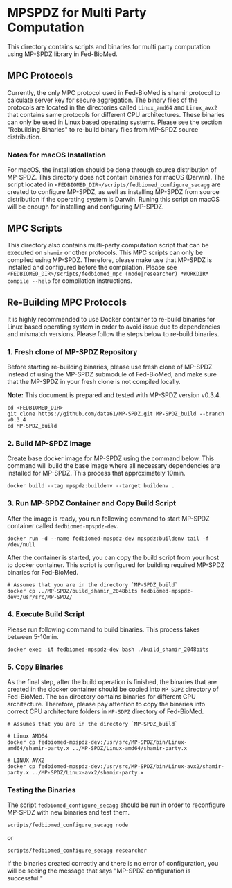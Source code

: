 # MPSPDZ for Multi Party Computation 

This directory contains scripts and binaries for multi party computation using MP-SPDZ library in Fed-BioMed. 


## MPC Protocols 

Currently, the only MPC protocol used in Fed-BioMed is shamir protocol to calculate server key for secure aggregation. 
The binary files of the protocols are located in the directories called `Linux_amd64` and `Linux_avx2` that contains 
same protocols for different CPU architectures. These binaries can only be used in Linux based operating systems. Please 
see the section "Rebuilding Binaries" to re-build binary files from MP-SPDZ source distribution. 


### Notes for macOS Installation

For macOS, the installation should be done through source distribution of MP-SPDZ. This directory does not contain binaries
for macOS (Darwin). The script located in `<FEDBIOMED_DIR>/scripts/fedbiomed_configure_secagg` are created to configure 
MP-SPDZ, as well as installing MP-SPDZ from source distribution if the operating system is Darwin. Runing this
script on macOS will be enough for installing and configuring MP-SPDZ. 

## MPC Scripts

This directory also contains multi-party computation script that can be executed on `shamir` or other protocols. This
MPC scripts can only be compiled using MP-SPDZ. Therefore, please make use that MP-SPDZ is installed and configured 
before the compilation. Please see `<FEDBIOMED_DIR>/scripts/fedbiomed_mpc (node|researcher) *WORKDIR* compile --help` for compilation instructions.


## Re-Building MPC Protocols 

It is highly recommended to use Docker container to re-build binaries for Linux based operating system in order to 
avoid issue due to dependencies and mismatch versions. Please follow the steps below to re-build binaries. 

### 1. Fresh clone of MP-SPDZ Repository

Before starting re-building binaries, please use fresh clone of MP-SPDZ instead of using the MP-SPDZ submodule of 
Fed-BioMed, and make sure that the MP-SPDZ in your fresh clone is not compiled locally. 

**Note:** This document is prepared and tested with MP-SPDZ version v0.3.4.

```shell
cd <FEDBIOMED_DIR>
git clone https://github.com/data61/MP-SPDZ.git MP-SPDZ_build --branch v0.3.4
cd MP-SPDZ_build
```

### 2. Build MP-SPDZ Image 

Create base docker image for MP-SPDZ using the command below. This command will build the base image where all necessary 
dependencies are installed for MP-SPDZ. This process that approximately 10min.

```shell
docker build --tag mpspdz:buildenv --target buildenv .
```

### 3. Run MP-SPDZ Container and Copy Build Script

After the image is ready, you run following command to start MP-SPDZ container called `fedbiomed-mpspdz-dev`. 

```shell
docker run -d --name fedbiomed-mpspdz-dev mpspdz:buildenv tail -f /dev/null
```

After the container is started, you can copy the build script from your host to docker container. This script is 
configured for building required MP-SPDZ binaries for Fed-BioMed. 

```shell
# Assumes that you are in the directory `MP-SPDZ_build`
docker cp ../MP-SPDZ/build_shamir_2048bits fedbiomed-mpspdz-dev:/usr/src/MP-SPDZ/
```
### 4. Execute Build Script  

Please run following command to build binaries. This process takes between 5-10min.  

```shell
docker exec -it fedbiomed-mpspdz-dev bash ./build_shamir_2048bits
```

### 5. Copy Binaries

As the final step, after the build operation is finished, the binaries that are created in the docker container 
should be copied into `MP-SDPZ` directory of Fed-BioMed. The `bin` directory contains binaries for different 
CPU architecture. Therefore, please pay attention to copy the binaries into correct CPU architecture folders in `MP-SDPZ`
directory of Fed-BioMed. 

```shell
# Assumes that you are in the directory `MP-SPDZ_build`

# Linux AMD64
docker cp fedbiomed-mpspdz-dev:/usr/src/MP-SPDZ/bin/Linux-amd64/shamir-party.x ../MP-SPDZ/Linux-amd64/shamir-party.x

# LINUX AVX2
docker cp fedbiomed-mpspdz-dev:/usr/src/MP-SPDZ/bin/Linux-avx2/shamir-party.x ../MP-SPDZ/Linux-avx2/shamir-party.x
```

### Testing the Binaries

The script `fedbiomed_configure_secagg` should be run in order to reconfigure MP-SPDZ with new binaries and test them. 

```shell
scripts/fedbiomed_configure_secagg node 
```
or
```shell
scripts/fedbiomed_configure_secagg researcher 
```

If the binaries created correctly and there is no error of configuration, you will be seeing the message 
that says "MP-SPDZ configuration is successful!"
